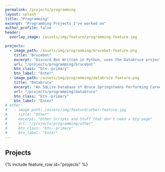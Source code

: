 ```yaml
---
permalink: /projects/programming
layout: splash
title: "Programming"
excerpt: "Programming Projects I've worked on"
author_profile: false
header:
  overlay_image: /assets/img/feature/programming-feature.jpg

projects:
  - image_path: /assets/img/programming/brucebot-feature.png
    title: "Brucebot"
    excerpt: "Discord Bot Written in Python, uses the Databruce project"
    url: "/projects/programming/brucebot"
    btn_class: "btn--primary"
    btn_label: "Enter"
  - image_path: /assets/img/programming/databruce-feature.png
    title: "Databruce"
    excerpt: "An SQLite Database of Bruce Springsteens Performing Career"
    url: "/projects/programming/databruce"
    btn_class: "btn--primary"
    btn_label: "Enter"
# other:
#   - image_path: /assets/img/feature/other-feature.jpg
#     title: "Other"
#     excerpt: "Other Scripts and Stuff that don't need a big page"
#     url: "/projects/programming/other"
#     btn_class: "btn--primary"
#     btn_label: "Enter"
---
```


## Projects
{% include feature_row id="projects" %}

<!-- ## Scripts and Stuff -->
<!-- {% include feature_row id="other" %} -->
